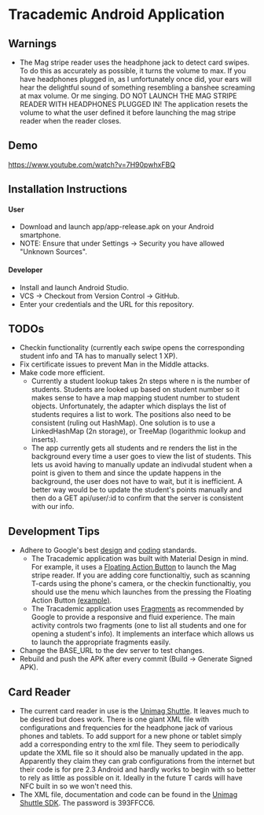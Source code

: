 # Tracademic Android Application

## Warnings
- The Mag stripe reader uses the headphone jack to detect card swipes. To do this as accurately as possible, it turns the volume to max. If you have headphones plugged in, as I unfortunately once did, your ears will hear the delightful sound of something resembling a banshee screaming at max volume. Or me singing. DO NOT LAUNCH THE MAG STRIPE READER WITH HEADPHONES PLUGGED IN! The application resets the volume to what the user defined it before launching the mag stripe reader when the reader closes.

## Demo
https://www.youtube.com/watch?v=7H90pwhxFBQ

## Installation Instructions

#### User
- Download and launch app/app-release.apk on your Android smartphone. 
- NOTE: Ensure that under Settings -> Security you have allowed "Unknown Sources".

#### Developer
- Install and launch Android Studio.
- VCS -> Checkout from Version Control -> GitHub.
- Enter your credentials and the URL for this repository.


## TODOs
- Checkin functionality (currently each swipe opens the corresponding student info and TA has to manually select 1 XP).
- Fix certificate issues to prevent Man in the Middle attacks.
- Make code more efficient.
  - Currently a student lookup takes 2n steps where n is the number of students. Students are looked up based on student number so it makes sense to have a map mapping student number to student objects. Unfortunately, the adapter which displays the list of students requires a list to work. The positions also need to be consistent (ruling out HashMap). One solution is to use a LinkedHashMap (2n storage), or TreeMap (logarithmic lookup and inserts).
  - The app currently gets all students and re renders the list in the background every time a user goes to view the list of students. This lets us avoid having to manually update an indivudal student when a point is given to them and since the update happens in the background, the user does not have to wait, but it is inefficient. A better way would be to update the student's points manually and then do a GET api/user/:id to confirm that the server is consistent with our info.


## Development Tips
- Adhere to Google's best [design](http://developer.android.com/design/index.html) and [coding](http://developer.android.com/index.html) standards.
  - The Tracademic application was built with Material Design in mind. For example, it uses a [Floating Action Button](https://www.google.com/design/spec/components/buttons-floating-action-button.html) to launch the Mag stripe reader. If you are adding core functionaltiy, such as scanning T-cards using the phone's camera, or the checkin functionaltiy, you should use the menu which launches from the pressing the Floating Action Button [(example)](https://material-design.storage.googleapis.com/publish/material_v_4/material_ext_publish/0B6GnvA6rl3tYWEZGZFBuc1RxMEk/components_fab_flyouts_do.png).
  - The Tracademic application uses [Fragments](http://developer.android.com/guide/components/fragments.html) as recommended by Google to provide a responsive and fluid experience. The main activity controls two fragments (one to list all students and one for opening a student's info). It implements an interface which allows us to launch the appropriate fragments easily.
- Change the BASE_URL to the dev server to test changes.
- Rebuild and push the APK after every commit (Build -> Generate Signed APK).

## Card Reader
- The current card reader in use is the [Unimag Shuttle](http://www.idtechproducts.com/products/mobile-readers/141.html). It leaves much to be desired but does work. There is one giant XML file with configurations and frequencies for the headphone jack of various phones and tablets. To add support for a new phone or tablet simply add a corresponding entry to the xml file. They seem to periodically update the XML file so it should also be manually updated in the app. Apparently they claim they can grab configurations from the internet but their code is for pre 2.3 Android and hardly works to begin with so better to rely as little as possible on it. Ideally in the future T cards will have NFC built in so we won't need this.
- The XML file, documentation and code can be found in the [Unimag Shuttle SDK](http://sdk.idtechproducts.com/sdk_info.asp). The password is 393FFCC6.

